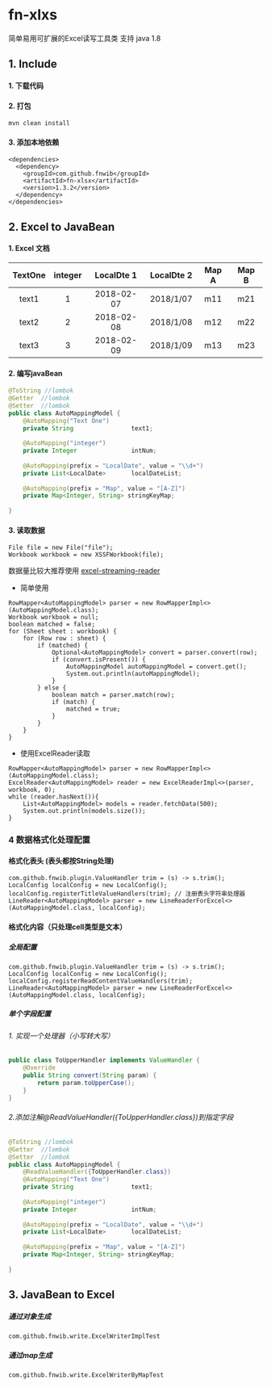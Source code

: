  # fn-xlxs 

简单易用可扩展的Excel读写工具类
支持 java 1.8 
## 1.  Include 
#### 1. 下载代码
#### 2. 打包 
```
mvn clean install 
```
#### 3. 添加本地依赖
```
<dependencies>
  <dependency>
    <groupId>com.github.fnwib</groupId>
    <artifactId>fn-xlsx</artifactId>
    <version>1.3.2</version>
  </dependency>
</dependencies> 
```
## 2.  Excel to JavaBean 

#### 1. Excel 文档

| TextOne | integer | LocalDte 1 | LocalDte 2 | Map A | Map B |
| :-----: | :-----: | :--------: | :--------: | :---: | :---: |
|  text1  |    1    | 2018-02-07 | 2018/1/07  |  m11  |  m21  |
|  text2  |    2    | 2018-02-08 | 2018/1/08  |  m12  |  m22  |
|  text3  |    3    | 2018-02-09 | 2018/1/09  |  m13  |  m23  |

#### 2. 编写javaBean
```java
@ToString //lombok
@Getter  //lombok
@Setter  //lombok
public class AutoMappingModel {
    @AutoMapping("Text One")    
    private String                text1;
  
    @AutoMapping("integer")
    private Integer               intNum;
  
    @AutoMapping(prefix = "LocalDate", value = "\\d+")
    private List<LocalDate>       localDateList;
  
    @AutoMapping(prefix = "Map", value = "[A-Z]")
    private Map<Integer, String> stringKeyMap;
  
}
```

#### 3. 读取数据
```
File file = new File("file");
Workbook workbook = new XSSFWorkbook(file);
```
数据量比较大推荐使用
[excel-streaming-reader](https://github.com/monitorjbl/excel-streaming-reader) 

*  简单使用
```
RowMapper<AutoMappingModel> parser = new RowMapperImpl<>(AutoMappingModel.class);
Workbook workbook = null;
boolean matched = false;
for (Sheet sheet : workbook) {
    for (Row row : sheet) {
        if (matched) {
            Optional<AutoMappingModel> convert = parser.convert(row);
            if (convert.isPresent()) {
                AutoMappingModel autoMappingModel = convert.get();
                System.out.println(autoMappingModel);
            }
        } else {
            boolean match = parser.match(row);
            if (match) {
                matched = true;
            }
        }
    }
}
```
* 使用ExcelReader读取
```
RowMapper<AutoMappingModel> parser = new RowMapperImpl<>(AutoMappingModel.class);
ExcelReader<AutoMappingModel> reader = new ExcelReaderImpl<>(parser, workbook, 0);
while (reader.hasNext()){
    List<AutoMappingModel> models = reader.fetchData(500);
    System.out.println(models.size());
}
```

### 4  数据格式化处理配置

####  格式化表头 (表头都按String处理)
```
com.github.fnwib.plugin.ValueHandler trim = (s) -> s.trim();
LocalConfig localConfig = new LocalConfig();
localConfig.registerTitleValueHandlers(trim); // 注册表头字符串处理器
LineReader<AutoMappingModel> parser = new LineReaderForExcel<>(AutoMappingModel.class, localConfig);
```

####  格式化内容（只处理cell类型是文本）
  ##### 全局配置
```
com.github.fnwib.plugin.ValueHandler trim = (s) -> s.trim(); 
LocalConfig localConfig = new LocalConfig();
localConfig.registerReadContentValueHandlers(trim);
LineReader<AutoMappingModel> parser = new LineReaderForExcel<>(AutoMappingModel.class, localConfig);
```
  #####  单个字段配置
###### 1. 实现一个处理器（小写转大写）

```java
public class ToUpperHandler implements ValueHandler {
    @Override
    public String convert(String param) {
        return param.toUpperCase();
    }
}
```
###### 2.添加注解@ReadValueHandler({ToUpperHandler.class})到指定字段
```java
@ToString //lombok
@Getter  //lombok
@Setter  //lombok
public class AutoMappingModel { 
    @ReadValueHandler({ToUpperHandler.class})
    @AutoMapping("Text One")    
    private String                text1;
  
    @AutoMapping("integer")
    private Integer               intNum;
  
    @AutoMapping(prefix = "LocalDate", value = "\\d+")
    private List<LocalDate>       localDateList;
  
    @AutoMapping(prefix = "Map", value = "[A-Z]")
    private Map<Integer, String> stringKeyMap;
  
}
```

## 3.  JavaBean to Excel

   
##### 通过对象生成
  ```com.github.fnwib.write.ExcelWriterImplTest``` 
##### 通过map生成
  ```com.github.fnwib.write.ExcelWriterByMapTest```  



